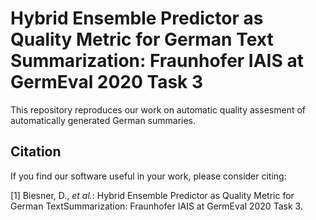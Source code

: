 # Hybrid Ensemble Predictor as Quality Metric for German Text Summarization: Fraunhofer IAIS at GermEval 2020 Task 3


This repository reproduces our work on automatic quality assesment of automatically generated German summaries.

Citation
--------
If you find our software useful in your work, please consider citing:

[1] Biesner, D., *et al.*: Hybrid Ensemble Predictor as Quality Metric for German TextSummarization: Fraunhofer IAIS at GermEval 2020 Task 3. 
